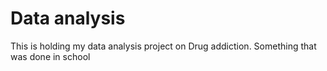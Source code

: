 # Data analysis
 This is holding my data analysis project on Drug addiction. Something that was done in school
